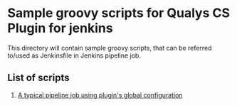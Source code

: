 # Sample groovy scripts for Qualys CS Plugin for jenkins

This directory will contain sample groovy scripts, that can be referred to/used as Jenkinsfile in Jenkins pipeline job.

## List of scripts
1. [A typical pipeline job using plugin's global configuration](https://github.com/Qualys/community/blob/master/containerSecurity/sample_Jenkinsfile)

